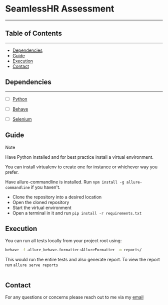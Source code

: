 # SeamlessHR Assessment

---


## Table of Contents

---


- [Dependencies](#dependencies)
- [Guide](#guide)
- [Execution](#execution)
- [Contact](#contact)

## Dependencies

---
- [ ] [Python](https://www.python.org/downloads/)
- [ ] [Behave](https://pypi.org/project/behave/)
- [ ] [Selenium](https://pypi.org/project/selenium/)


## Guide

> [!NOTE]
> 
> Have Python installed and for best practice install a virtual environment.
> 
> You can install virtualenv to create one for instance or whichever way you prefer.
> 
> Have allure-commandline is installed. Run `npm install -g allure-commandline` if you haven't.


- Clone the repository into a desired location
- Open the cloned repository
- Start the virtual environment
- Open a terminal in it and run `pip install -r requirements.txt`

## Execution

You can run all tests locally from your project root using:

```bash
behave -f allure_behave.formatter:AllureFormatter -o reports/

```
This would run the entire tests and also generate report. To view the report run `allure serve reports`

```bash

```


## Contact

For any questions or concerns please reach out to me via my [email](mailto:bhadmusademola.1@gmail.com)